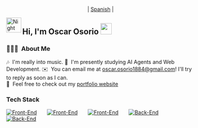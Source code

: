 <p align="center">
  | <a href="https://github.com/OsOsorioP/OsOsorioP/blob/main/README.md" target="_blank">Spanish</a> |
</p>

<img alt="Night Coding" src="./assets/Hand%20Wave.gif" width='40' align="left"/><h2>Hi, I'm Oscar Osorio <img src="https://raw.githubusercontent.com/MartinHeinz/MartinHeinz/master/wave.gif" width="30px"></h2>

### 👨🏻‍💻 &nbsp;About Me
🎶 &nbsp;I'm really into music.
🤖 &nbsp;I'm presently studying AI Agents and Web Development.
✉️ &nbsp;You can email me at oscar.osorio1884@gmail.com! I'll try to reply as soon as I can.\
📄 &nbsp;Feel free to check out my <a href="https://oscarosorio-dev.vercel.app" target="_blank">portfolio website</a>
<br/>

### Tech Stack
 
[![Front-End](https://skillicons.dev/icons?i=js,ts,py)](https://skillicons.dev) &nbsp;&nbsp;&nbsp;&nbsp;&nbsp; 
[![Front-End](https://skillicons.dev/icons?i=react)](https://skillicons.dev) &nbsp;&nbsp;&nbsp;&nbsp;&nbsp; 
[![Front-End](https://skillicons.dev/icons?i=tailwind,scss,bootstrap)](https://skillicons.dev) &nbsp;&nbsp;&nbsp;&nbsp;&nbsp; 
[![Back-End](https://skillicons.dev/icons?i=mongodb,postgres)](https://skillicons.dev) &nbsp;&nbsp;&nbsp;&nbsp;&nbsp; 
[![Back-End](https://skillicons.dev/icons?i=nodejs,express,django)](https://skillicons.dev) &nbsp;&nbsp;&nbsp;&nbsp;&nbsp; 
